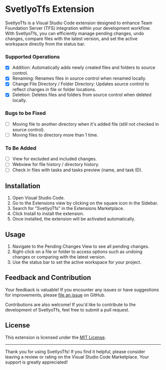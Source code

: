 # SvetlyoTfs Extension

SvetlyoTfs is a Visual Studio Code extension designed to enhance Team Foundation Server (TFS) integration within your development workflow. With SvetlyoTfs, you can efficiently manage pending changes, undo changes, compare files with the latest version, and set the active workspace directly from the status bar.

### Supported Operations
- [x] Addition: Automatically adds newly created files and folders to source control.
- [x] Renaming: Renames files in source control when renamed locally.
- [x] Change File Directory / Folder Directory: Updates source control to reflect changes in file or folder locations.
- [x] Deletion: Deletes files and folders from source control when deleted locally.

### Bugs to be Fixed
- [ ] Moving file to another directory when it's added file (still not checked in source control).
- [ ] Moving files to directory more than 1 time.

### To Be Added
- [ ] View for excluded and included changes.
- [ ] Webview for file history / directory history.
- [ ] Check in files with tasks and tasks preview (name, and task ID).

## Installation
1. Open Visual Studio Code.
2. Go to the Extensions view by clicking on the square icon in the Sidebar.
3. Search for "SvetlyoTfs" in the Extensions Marketplace.
4. Click Install to install the extension.
5. Once installed, the extension will be activated automatically.

## Usage
1. Navigate to the Pending Changes View to see all pending changes.
2. Right-click on a file or folder to access options such as undoing changes or comparing with the latest version.
3. Use the status bar to set the active workspace for your project.

## Feedback and Contribution
Your feedback is valuable! If you encounter any issues or have suggestions for improvements, please [file an issue](https://github.com/nsvetoslav/svetlyotfs/issues) on GitHub.

Contributions are also welcome! If you'd like to contribute to the development of SvetlyoTfs, feel free to submit a pull request.

## License
This extension is licensed under the [MIT License](LICENSE).

---

Thank you for using SvetlyoTfs! If you find it helpful, please consider leaving a review or rating on the Visual Studio Code Marketplace. Your support is greatly appreciated!
